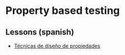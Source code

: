 # Property based testing

## Lessons (spanish)

- [Técnicas de diseño de propiedades](https://ravenhill.pages.dev/ccxxxx/lessons/pbt-iii)